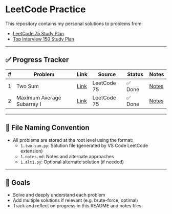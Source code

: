 # LeetCode Practice

This repository contains my personal solutions to problems from:

- [LeetCode 75 Study Plan](https://leetcode.com/studyplan/leetcode-75/)
- [Top Interview 150 Study Plan](https://leetcode.com/studyplan/top-interview-150/)

---

## ✅ Progress Tracker

| #   | Problem                    | Link                                                             | Source      | Status  | Notes                 |
| --- | -------------------------- | ---------------------------------------------------------------- | ----------- | ------- | --------------------- |
| 1   | Two Sum                    | [Link](https://leetcode.com/problems/two-sum/)                   | LeetCode 75 | ✅ Done | [Notes](1.notes.md)   |
| 2   | Maximum Average Subarray I | [Link](https://leetcode.com/problems/maximum-average-subarray-i) | LeetCode 75 | ✅ Done | [Notes](643.notes.md) |

---

## 📁 File Naming Convention

- All problems are stored at the root level using the format:
  - `1.two-sum.py`: Solution file (generated by VS Code LeetCode extension)
  - `1.notes.md`: Notes and alternate approaches
  - `1.alt1.py`: Optional alternate solution (if needed)

---

## 🧠 Goals

- Solve and deeply understand each problem
- Add multiple solutions if relevant (e.g. brute-force, optimal)
- Track and reflect on progress in this README and notes files

